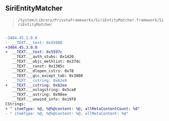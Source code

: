## SiriEntityMatcher

> `/System/Library/PrivateFrameworks/SiriEntityMatcher.framework/SiriEntityMatcher`

```diff

-3404.45.1.0.0
-  __TEXT.__text: 0x55988
+3404.45.3.0.0
+  __TEXT.__text: 0x5597c
   __TEXT.__auth_stubs: 0x1420
   __TEXT.__objc_methlist: 0x374c
   __TEXT.__const: 0x1385c
   __TEXT.__dlopen_cstrs: 0x78
   __TEXT.__gcc_except_tab: 0x3880
-  __TEXT.__cstring: 0x62e9
+  __TEXT.__cstring: 0x62ee
   __TEXT.__oslogstring: 0x5ca0
   __TEXT.__ustring: 0x98ee
   __TEXT.__unwind_info: 0x19f0
CStrings:
+ " itemType: %@, %@%@content: %@, allMetaContentCount: %d"
- " itemType: %@, %@%@content: %@, allMetaContent: %@"

```
